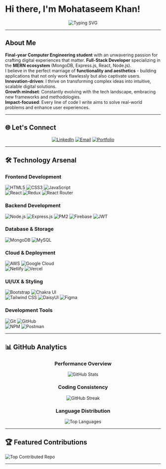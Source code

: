 #  Hi there, I'm Mohataseem Khan! 

<div align="center">
  
![Typing SVG](https://readme-typing-svg.herokuapp.com?font=Fira+Code&size=24&duration=3000&pause=1000&color=61DAFB&center=true&vCenter=true&width=600&lines=Full+Stack+Developer;MERN+Stack+Enthusiast;Computer+Engineering+Student;Passionate+Problem+Solver)

</div>

---

##  About Me

 **Final-year Computer Engineering student** with an unwavering passion for crafting digital experiences that matter. 
 **Full-Stack Developer** specializing in the **MERN ecosystem** (MongoDB, Express.js, React, Node.js).  
 I believe in the perfect marriage of **functionality and aesthetics** - building applications that not only work flawlessly but also captivate users.  
 **Innovation-driven**: I thrive on transforming complex ideas into intuitive, scalable digital solutions.  
 **Growth mindset**: Constantly evolving with the tech landscape, embracing new frameworks and methodologies.  
 **Impact-focused**: Every line of code I write aims to solve real-world problems and enhance user experiences.  

---

## 🌐 Let's Connect

<div align="center">

[![LinkedIn](https://img.shields.io/badge/LinkedIn-0077B5?style=for-the-badge&logo=linkedin&logoColor=white&label=Connect)](https://linkedin.com/in/mohataseem-khan) 
[![Email](https://img.shields.io/badge/Email-EA4335?style=for-the-badge&logo=gmail&logoColor=white&label=Contact)](mailto:mohataseem89@gmail.com)
[![Portfolio](https://img.shields.io/badge/Portfolio-FF5722?style=for-the-badge&logo=firefox&logoColor=white&label=Explore)](https://mohataseem-portfolio.vercel.app/)

</div>

---

## 🛠️ Technology Arsenal

### **Frontend Development**
![HTML5](https://img.shields.io/badge/HTML5-E34F26?style=for-the-badge&logo=html5&logoColor=white) 
![CSS3](https://img.shields.io/badge/CSS3-1572B6?style=for-the-badge&logo=css3&logoColor=white) 
![JavaScript](https://img.shields.io/badge/JavaScript-F7DF1E?style=for-the-badge&logo=javascript&logoColor=black)  
![React](https://img.shields.io/badge/React-61DAFB?style=for-the-badge&logo=react&logoColor=black) 
![Redux](https://img.shields.io/badge/Redux-764ABC?style=for-the-badge&logo=redux&logoColor=white)
![React Router](https://img.shields.io/badge/React_Router-CA4245?style=for-the-badge&logo=react-router&logoColor=white)

### **Backend Development**
![Node.js](https://img.shields.io/badge/Node.js-339933?style=for-the-badge&logo=node.js&logoColor=white)
![Express.js](https://img.shields.io/badge/Express.js-000000?style=for-the-badge&logo=express&logoColor=white)
![PM2](https://img.shields.io/badge/PM2-2B037A?style=for-the-badge&logo=pm2&logoColor=white)
![Firebase](https://img.shields.io/badge/Firebase-FFCA28?style=for-the-badge&logo=firebase&logoColor=black)
![JWT](https://img.shields.io/badge/JWT-000000?style=for-the-badge&logo=JSON%20web%20tokens&logoColor=white)

### **Database & Storage**
![MongoDB](https://img.shields.io/badge/MongoDB-47A248?style=for-the-badge&logo=mongodb&logoColor=white) 
![MySQL](https://img.shields.io/badge/MySQL-4479A1?style=for-the-badge&logo=mysql&logoColor=white)

### **Cloud & Deployment**
![AWS](https://img.shields.io/badge/AWS-232F3E?style=for-the-badge&logo=amazon-aws&logoColor=white) 
![Google Cloud](https://img.shields.io/badge/Google_Cloud-4285F4?style=for-the-badge&logo=google-cloud&logoColor=white)  
![Netlify](https://img.shields.io/badge/Netlify-00C7B7?style=for-the-badge&logo=netlify&logoColor=white) 
![Vercel](https://img.shields.io/badge/Vercel-000000?style=for-the-badge&logo=vercel&logoColor=white)

### **UI/UX & Styling**
![Bootstrap](https://img.shields.io/badge/Bootstrap-7952B3?style=for-the-badge&logo=bootstrap&logoColor=white) 
![Chakra UI](https://img.shields.io/badge/Chakra_UI-319795?style=for-the-badge&logo=chakra-ui&logoColor=white)  
![Tailwind CSS](https://img.shields.io/badge/Tailwind_CSS-38B2AC?style=for-the-badge&logo=tailwind-css&logoColor=white)
![DaisyUI](https://img.shields.io/badge/DaisyUI-5A0EF8?style=for-the-badge&logo=daisyui&logoColor=white)
![Figma](https://img.shields.io/badge/Figma-F24E1E?style=for-the-badge&logo=figma&logoColor=white)

### **Development Tools**
![Git](https://img.shields.io/badge/Git-F05032?style=for-the-badge&logo=git&logoColor=white) 
![GitHub](https://img.shields.io/badge/GitHub-181717?style=for-the-badge&logo=github&logoColor=white)  
![NPM](https://img.shields.io/badge/NPM-CB3837?style=for-the-badge&logo=npm&logoColor=white)
![Postman](https://img.shields.io/badge/Postman-FF6C37?style=for-the-badge&logo=postman&logoColor=white)

---

## 📊 GitHub Analytics

<div align="center">

### **Performance Overview**
![GitHub Stats](https://github-readme-stats.vercel.app/api?username=mohataseem89&theme=tokyonight&hide_border=true&include_all_commits=true&count_private=false&show_icons=true)

### **Coding Consistency**
![GitHub Streak](https://github-readme-streak-stats.herokuapp.com/?user=mohataseem89&theme=tokyonight&hide_border=true)

### **Language Distribution**
![Top Languages](https://github-readme-stats.vercel.app/api/top-langs/?username=mohataseem89&theme=tokyonight&hide_border=true&include_all_commits=true&count_private=false&layout=compact)

</div>

---

## 🏆 Featured Contributions

![Top Contributed Repo](https://github-contributor-stats.vercel.app/api?username=mohataseem89&limit=5&theme=tokyonight&combine_all_yearly_contributions=true)

---
